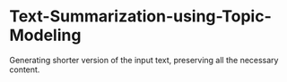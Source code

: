 # Text-Summarization-using-Topic-Modeling
Generating shorter version of the input text, preserving all the necessary content.
